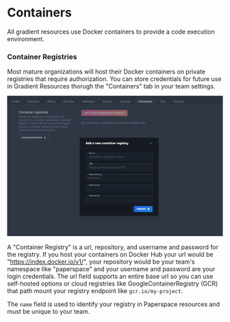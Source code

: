 # Containers

All gradient resources use Docker containers to provide a code execution environment.

### Container Registries

Most mature organizations will host their Docker containers on private registries that require authorization. You can store credentials for future use in Gradient Resources thorugh the "Containers" tab in your team settings.

![](<../.gitbook/assets/image (91).png>)

A "Container Registry" is a url, repository, and username and password for the registry. If you host your containers on Docker Hub your url would be "https://index.docker.io/v1/", your repository would be your team's namespace like "paperspace" and your username and password are your login credentials. The url field supports an entire base url so you can use self-hosted options or cloud registries like GoogleContainerRegistry (GCR) that path mount your registry endpoint like `gcr.io/my-project`.

The `name` field is used to identify your registry in Paperspace resources and must be unique to your team.
